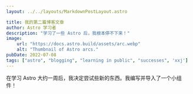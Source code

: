 ```yaml
---
layout: ../../layouts/MarkdownPostLayout.astro

title: 我的第二篇博客文章
author: Astro 学习者
description: "学习了一些 Astro 后，我根本停不下来！"
image:
    url: "https://docs.astro.build/assets/arc.webp"
    alt: "Thumbnail of Astro arcs."
pubDate: 2022-07-08
tags: ["astro", "blogging", "learning in public", "successes", 'xxj']
---
```

在学习 Astro 大约一周后，我决定尝试些新的东西。我编写并导入了一个小组件！